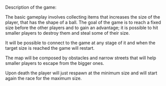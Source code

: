 Description of the game:

The basic gameplay involves collecting items that increases the size of the player, that has the shape of a ball. The goal of the game is to reach a fixed size before the other players and to gain an advantage; it is possible to hit smaller players to destroy them and steal some of their size.

It will be possible to connect to the game at any stage of it and when the target size is reached the game will restart.

The map will be composed by obstacles and narrow streets that will help smaller players to escape from the bigger ones.

Upon death the player will just respawn at the minimum size and will start again the race for the maximum size.
